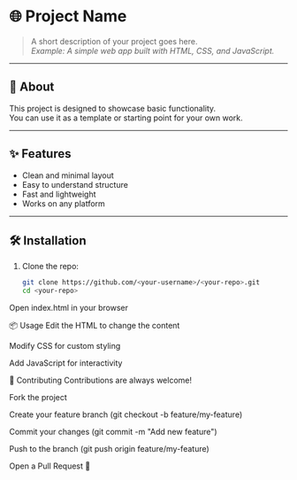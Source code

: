 # 🌐 Project Name

> A short description of your project goes here.  
> *Example: A simple web app built with HTML, CSS, and JavaScript.*

---

## 📖 About

This project is designed to showcase basic functionality.  
You can use it as a template or starting point for your own work.

---

## ✨ Features

- Clean and minimal layout  
- Easy to understand structure  
- Fast and lightweight  
- Works on any platform  

---

## 🛠 Installation

1. Clone the repo:
   ```bash
   git clone https://github.com/<your-username>/<your-repo>.git
   cd <your-repo>
Open index.html in your browser

📦 Usage
Edit the HTML to change the content

Modify CSS for custom styling

Add JavaScript for interactivity

🤝 Contributing
Contributions are always welcome!

Fork the project

Create your feature branch (git checkout -b feature/my-feature)

Commit your changes (git commit -m "Add new feature")

Push to the branch (git push origin feature/my-feature)

Open a Pull Request 🎉
